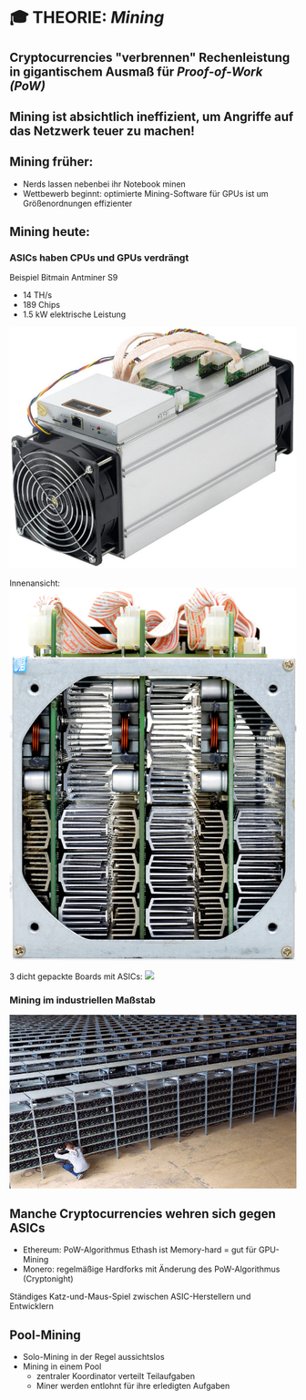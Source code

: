# :mortar_board: THEORIE: _Mining_

## Cryptocurrencies "verbrennen" Rechenleistung in gigantischem Ausmaß für _Proof-of-Work (PoW)_

## Mining ist absichtlich ineffizient, um Angriffe auf das Netzwerk teuer zu machen!

## Mining früher:
- Nerds lassen nebenbei ihr Notebook minen
- Wettbewerb beginnt: optimierte Mining-Software für GPUs ist um Größenordnungen effizienter

## Mining heute:

### ASICs haben CPUs und GPUs verdrängt

Beispiel Bitmain Antminer S9
- 14 TH/s
- 189 Chips
- 1.5 kW elektrische Leistung

![](./pics/antminer-s9.jpg)

Innenansicht:
![](./pics/antminer-s9-inside.jpg)

3 dicht gepackte Boards mit ASICs:
![](./pics/antminer-s9-board.jpg)

### Mining im industriellen Maßstab

![](./pics/mining-farm.jpg)

## Manche Cryptocurrencies wehren sich gegen ASICs

- Ethereum: PoW-Algorithmus Ethash ist Memory-hard = gut für GPU-Mining
- Monero: regelmäßige Hardforks mit Änderung des PoW-Algorithmus (Cryptonight)

Ständiges Katz-und-Maus-Spiel zwischen ASIC-Herstellern und Entwicklern

## Pool-Mining
- Solo-Mining in der Regel aussichtslos
- Mining in einem Pool
  - zentraler Koordinator verteilt Teilaufgaben
  - Miner werden entlohnt für ihre erledigten Aufgaben